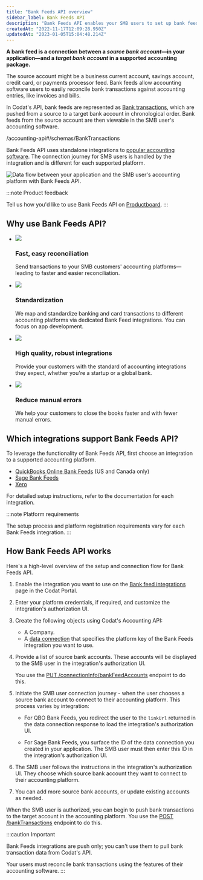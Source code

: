 ```yaml
---
title: "Bank Feeds API overview"
sidebar_label: Bank Feeds API
description: "Bank Feeds API enables your SMB users to set up bank feeds from accounts in your application to supported accounting platforms."
createdAt: "2022-11-17T12:09:28.950Z"
updatedAt: "2023-01-05T15:04:48.214Z"
---
```


**A bank feed is a connection between a _source bank account_—in your application—and a _target bank account_ in a supported accounting package.**

The source account might be a business current account, savings account, credit card, or payments processor feed. Bank feeds allow accounting software users to easily reconcile bank transactions against accounting entries, like invoices and bills.

In Codat's API, bank feeds are represented as [Bank transactions](/accounting-api#/schemas/BankTransactions), which are pushed from a source to a target bank account in chronological order. Bank feeds from the source account are then viewable in the SMB user's accounting software.

/accounting-api#/schemas/BankTransactions

Bank Feeds API uses standalone integrations to [popular accounting software](/bank-feed-api/overview#which-integrations-support-bank-feed-api). The connection journey for SMB users is handled by the integration and is different for each supported platform.

<img
  src="/img/old/fd21af0-codat_whitepaper_accounting-automation_diagram_B.png"
  alt="Data flow between your application and the SMB user's accounting platform with Bank Feeds API."
/>

:::note Product feedback

Tell us how you'd like to use Bank Feeds API on <a className="external" href="https://codat.productboard.com/feature-board/1378101-feature-organization/features/11073763/detail" target="_blank">Productboard</a>.
:::

## Why use Bank Feeds API?

<ul className="card-container col-2">
  <li className="card">
    <div class="header">
      <img
        src="https://www.codat.io/wp-content/themes/class/dist/images/copy-feature-bullet.svg"
        class="mini-icon"
      />
      <h3>Fast, easy reconciliation</h3>
    </div>
    <p>
      Send transactions to your SMB customers' accounting
      platforms&mdash;leading to faster and easier reconciliation.
    </p>
  </li>
  <li className="card">
    <div class="header">
      <img
        src="https://www.codat.io/wp-content/themes/class/dist/images/copy-feature-bullet.svg"
        class="mini-icon"
      />
      <h3>Standardization</h3>
    </div>
    <p>
      We map and standardize banking and card transactions to different
      accounting platforms via dedicated Bank Feed integrations. You can focus
      on app development.
    </p>
  </li>
  <li className="card">
    <div class="header">
      <img
        src="https://www.codat.io/wp-content/themes/class/dist/images/copy-feature-bullet.svg"
        class="mini-icon"
      />
      <h3>High quality, robust integrations</h3>
    </div>
    <p>
      Provide your customers with the standard of accounting integrations they
      expect, whether you're a startup or a global bank.
    </p>
  </li>
  <li className="card">
    <div class="header">
      <img
        src="https://www.codat.io/wp-content/themes/class/dist/images/copy-feature-bullet.svg"
        class="mini-icon"
      />
      <h3>Reduce manual errors</h3>
    </div>
    <p>
      We help your customers to close the books faster and with fewer manual
      errors.
    </p>
  </li>
</ul>

## Which integrations support Bank Feeds API?

To leverage the functionality of Bank Feeds API, first choose an integration to a supported accounting platform.

- [QuickBooks Online Bank Feeds](/bank-feed-api/qbo-bank-feeds/) (US and Canada only)
- [Sage Bank Feeds](/bank-feed-api/sage-bank-feeds)
- [Xero](/integrations/accounting/xero/accounting-xero-setup#configure-direct-bank-feeds)

For detailed setup instructions, refer to the documentation for each integration.

:::note Platform requirements

The setup process and platform registration requirements vary for each Bank Feeds integration.
:::

## How Bank Feeds API works

Here's a high-level overview of the setup and connection flow for Bank Feeds API.

1. Enable the integration you want to use on the <a className="external" href="https://app.codat.io/settings/integrations/bankfeeds" target="_blank">Bank feed integrations</a> page in the Codat Portal.

2. Enter your platform credentials, if required, and customize the integration's authorization UI.

3. Create the following objects using Codat's Accounting API:

   - A Company.
   - A [data connection](/core-concepts/connections) that specifies the platform key of the Bank Feeds integration you want to use.

4. Provide a list of source bank accounts. These accounts will be displayed to the SMB user in the integration's authorization UI.

   You use the <a className="external" href="https://api.codat.io/swagger/index.html#/Connection/put_companies__companyId__connections__connectionId__connectionInfo_bankFeedAccounts" target="_blank">PUT /connectionInfo/bankFeedAccounts</a> endpoint to do this.

5. Initiate the SMB user connection journey - when the user chooses a source bank account to connect to their accounting platform. This process varies by integration:

   - For QBO Bank Feeds, you redirect the user to the `linkUrl` returned in the data connection response to load the integration's authorization UI.

   - For Sage Bank Feeds, you surface the ID of the data connection you created in your application. The SMB user must then enter this ID in the integration's authorization UI.

6. The SMB user follows the instructions in the integration's authorization UI. They choose which source bank account they want to connect to their accounting platform.

7. You can add more source bank accounts, or update existing accounts as needed.

When the SMB user is authorized, you can begin to push bank transactions to the target account in the accounting platform. You use the [POST /bankTransactions](/accounting-api#/operations/post-bank-transactions) endpoint to do this.

:::caution Important

Bank Feeds integrations are push only; you can't use them to pull bank transaction data from Codat's API.

Your users must reconcile bank transactions using the features of their accounting software.
:::
